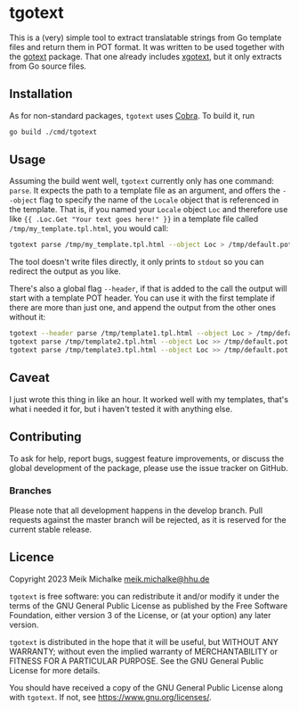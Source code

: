 # tgotext

This is a (very) simple tool to extract translatable strings from Go template files and return them in POT format. It was written to be used together with the [gotext](https://github.com/leonelquinteros/gotext) package. That one already includes [xgotext](https://github.com/leonelquinteros/gotext/tree/master/cli/xgotext), but it only extracts from Go source files.


## Installation

As for non-standard packages, `tgotext` uses [Cobra](https://github.com/spf13/cobra). To build it, run

```bash
go build ./cmd/tgotext
```


## Usage

Assuming the build went well, `tgotext` currently only has one command: `parse`. It expects the path to a template file as an argument, and offers the `--object` flag to specify the name of the `Locale` object that is referenced in the template. That is, if you named your `Locale` object `Loc` and therefore use like `{{ .Loc.Get "Your text goes here!" }}` in a template file called `/tmp/my_template.tpl.html`, you would call:

```bash
tgotext parse /tmp/my_template.tpl.html --object Loc > /tmp/default.pot
```

The tool doesn't write files directly, it only prints to `stdout` so you can redirect the output as you like.

There's also a global flag `--header`, if that is added to the call the output will start with a template POT header. You can use it with the first template if there are more than just one, and append the output from the other ones without it:

```bash
tgotext --header parse /tmp/template1.tpl.html --object Loc > /tmp/default.pot
tgotext parse /tmp/template2.tpl.html --object Loc >> /tmp/default.pot
tgotext parse /tmp/template3.tpl.html --object Loc >> /tmp/default.pot
```


## Caveat

I just wrote this thing in like an hour. It worked well with my templates, that's what i needed it for, but i haven't tested it with anything else.


## Contributing

To ask for help, report bugs, suggest feature improvements, or discuss the global development of the package, please use the issue tracker on GitHub.

### Branches

Please note that all development happens in the develop branch. Pull requests against the master branch will be rejected, as it is reserved for the current stable release.


## Licence

Copyright 2023 Meik Michalke meik.michalke@hhu.de

`tgotext` is free software: you can redistribute it and/or modify it under the terms of the GNU General Public License as published by the Free Software Foundation, either version 3 of the License, or (at your option) any later version.

`tgotext` is distributed in the hope that it will be useful, but WITHOUT ANY WARRANTY; without even the implied warranty of MERCHANTABILITY or FITNESS FOR A PARTICULAR PURPOSE. See the GNU General Public License for more details.

You should have received a copy of the GNU General Public License along with `tgotext`. If not, see https://www.gnu.org/licenses/.
